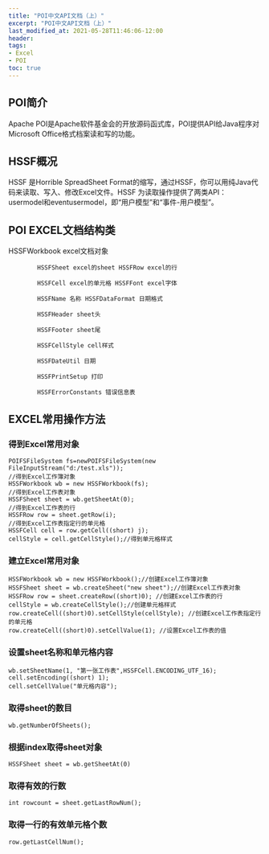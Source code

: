 ```yaml
---
title: "POI中文API文档（上）"
excerpt: "POI中文API文档（上）"
last_modified_at: 2021-05-28T11:46:06-12:00
header:
tags:
- Excel
- POI
toc: true
---
```


## POI简介
Apache POI是Apache软件基金会的开放源码函式库，POI提供API给Java程序对Microsoft Office格式档案读和写的功能。

## HSSF概况
HSSF 是Horrible SpreadSheet Format的缩写，通过HSSF，你可以用纯Java代码来读取、写入、修改Excel文件。HSSF 为读取操作提供了两类API：usermodel和eventusermodel，即“用户模型”和“事件-用户模型”。

## POI EXCEL文档结构类
   HSSFWorkbook excel文档对象

            HSSFSheet excel的sheet HSSFRow excel的行

            HSSFCell excel的单元格 HSSFFont excel字体

            HSSFName 名称 HSSFDataFormat 日期格式

            HSSFHeader sheet头

            HSSFFooter sheet尾

            HSSFCellStyle cell样式

            HSSFDateUtil 日期

            HSSFPrintSetup 打印

            HSSFErrorConstants 错误信息表

## EXCEL常用操作方法
### 得到Excel常用对象           
    POIFSFileSystem fs=newPOIFSFileSystem(new FileInputStream("d:/test.xls"));   
    //得到Excel工作簿对象    
    HSSFWorkbook wb = new HSSFWorkbook(fs);  
    //得到Excel工作表对象    
    HSSFSheet sheet = wb.getSheetAt(0);   
    //得到Excel工作表的行    
    HSSFRow row = sheet.getRow(i);  
    //得到Excel工作表指定行的单元格    
    HSSFCell cell = row.getCell((short) j);  
    cellStyle = cell.getCellStyle();//得到单元格样式  
### 建立Excel常用对象
    HSSFWorkbook wb = new HSSFWorkbook();//创建Excel工作簿对象   
    HSSFSheet sheet = wb.createSheet("new sheet");//创建Excel工作表对象     
    HSSFRow row = sheet.createRow((short)0); //创建Excel工作表的行   
    cellStyle = wb.createCellStyle();//创建单元格样式   
    row.createCell((short)0).setCellStyle(cellStyle); //创建Excel工作表指定行的单元格   
    row.createCell((short)0).setCellValue(1); //设置Excel工作表的值  

### 设置sheet名称和单元格内容
    wb.setSheetName(1, "第一张工作表",HSSFCell.ENCODING_UTF_16);          
    cell.setEncoding((short) 1);      
    cell.setCellValue("单元格内容"); 
### 取得sheet的数目 
    wb.getNumberOfSheets();
### 根据index取得sheet对象
    HSSFSheet sheet = wb.getSheetAt(0)
### 取得有效的行数
    int rowcount = sheet.getLastRowNum(); 
### 取得一行的有效单元格个数
    row.getLastCellNum();    
    